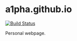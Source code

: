 # a1pha.github.io
[![Build Status](https://travis-ci.com/a1pha/a1pha.github.io.svg?branch=master)](https://travis-ci.com/a1pha/a1pha.github.io)


Personal webpage.
